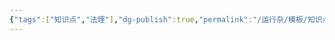 ```yaml
---
{"tags":["知识点","法理"],"dg-publish":true,"permalink":"/运行杂/模板/知识点/法理学知识点模板/","dgPassFrontmatter":true,"created":"2024-11-01T14:26:07.316+08:00","updated":"2024-11-01T14:26:24.636+08:00"}
---
```


